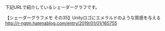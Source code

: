 下記URLで紹介しているシェーダーグラフです。<br>
	
【シェーダーグラフメモ その35】Unityロゴにエメラルドのような質感を与える
<br>
http://r-ngtm.hatenablog.com/entry/2019/01/01/165755